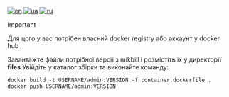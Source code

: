 [![en](https://img.shields.io/badge/lang-en-red.svg)](README.md)
[![ua](https://img.shields.io/badge/lang-ua-yellow.svg)](README.ua.md)
[![ru](https://img.shields.io/badge/lang-ru-blue.svg)](README.ru.md)

> [!IMPORTANT]
> Для цого у вас потрiбен власний docker registry або аккаунт у docker hub

Завантажте файли потрібної версії з mikbill і розмістіть їх у директорії **files**
Увійдіть у каталог збірки та виконайте команду:

```
docker build -t USERNAME/admin:VERSION -f container.dockerfile .
docker push USERNAME/admin:VERSION
```
